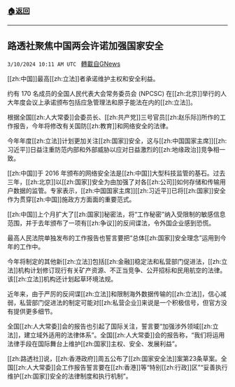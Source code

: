 ###  [:house:返回](README.md)
---


## 路透社聚焦中国两会许诺加强国家安全
`3/10/2024 10:11 AM UTC ` [轉載自GNews](https://gnews.org/articles/2381519)

[[zh:中国]]最高[[zh:立法]]者承诺维护主权和安全利益。

约有 170 名成员的全国人民代表大会常务委员会 (NPCSC) 在[[zh:北京]]举行的人大年度会议上承诺颁布包括应急管理法和原子能法在内的[[zh:立法]]。

根据全国[[zh:人大常委]]会委员长、[[zh:共产党]]三号官员[[zh:赵乐际]]所作的工作报告，今年将修改有关国防[[zh:教育]]和网络安全的法律。

今年年度[[zh:立法]]计划更加关注[[zh:国家]]安全，这与[[zh:中国国家主席]][[zh:习近平]]日益注重防范内部和外部威胁以应对日益激烈的[[zh:地缘政治]]竞争相一致。

[[zh:中国]]于 2016 年颁布的网络安全法是[[zh:中国]]大型科技监管的基石。过去三年，[[zh:北京]]以[[zh:国家]]安全为由加强了对各[[zh:公司]]如何存储和传输用户数据的监管。专家表示，[[zh:中国国家主席]][[zh:习近平]]已将[[zh:国家]]安全作为贯穿[[zh:中国]]施政方方面面的重要范式。

[[zh:中国]]上个月扩大了[[zh:国家]]秘密法，将“工作秘密”纳入受限制的敏感信息范围，并于去年颁布了一项有[[zh:争议]]的反间谍法，令外国企业感到恐慌。

最高人民法院单独发布的工作报告也誓言要把“总体[[zh:国家]]安全理念”运用到今年的工作中。

今年将制定的其他新[[zh:立法]]包括[[zh:金融]]稳定法和私营部门促进法，[[zh:立法]]机构计划修订现行有关矿产资源、不正当竞争、公开招标和民用航空的法律。该[[zh:立法]]机构还计划起草环境法规。

近年来，由于严厉的反间谍[[zh:立法]]和限制海外数据传输的[[zh:立法]]，信心减弱，私营部门促进法的制定可能对[[zh:私营企业]]来说是一个积极信号，但官方没有提供更多细节。

全国[[zh:人大常委]]会的报告也引起了国际关注，誓言要“加强涉外领域[[zh:立法]]，建立域外适用的法律体系”。全国[[zh:人大常委]]会的报告称，“我们将运用法律手段在国际舞台上维护[[zh:国家]]主权、安全、发展利益”。

[[zh:路透社]]说，[[zh:香港政府]]周五公布了[[zh:国家安全法]]案第23条草案。全国[[zh:人大常委]]会工作报告誓言要在[[zh:香港]]等“特别[[zh:行政]]区”“妥善执行维护[[zh:国家]]安全的法律制度和执行机制”。
